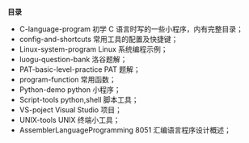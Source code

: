 **目录**

- C-language-program   初学 C 语言时写的一些小程序，内有完整目录；
- config-and-shortcuts   常用工具的配置及快捷键；
- Linux-system-program   Linux 系统编程示例；
- luogu-question-bank   洛谷题解；
- PAT-basic-level-practice   PAT 题解；
- program-function   常用函数；
- Python-demo   python 小程序；
- Script-tools   python,shell 脚本工具；
- VS-poject   Visual Studio 项目；
- UNIX-tools   UNIX 终端小工具；
- AssemblerLanguageProgramming   8051 汇编语言程序设计概述；
